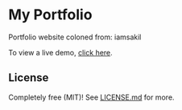 # My Portfolio

Portfolio website coloned from: iamsakil

To view a live demo, [click here](https://arslanah99.github.io/arslan-portfolio/).

## License

Completely free (MIT)! See [LICENSE.md](LICENSE.md) for more.
